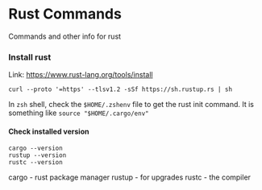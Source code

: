 # Rust Commands
Commands and other info for rust

### Install rust
Link: https://www.rust-lang.org/tools/install
```
curl --proto '=https' --tlsv1.2 -sSf https://sh.rustup.rs | sh
```
In `zsh` shell, check the `$HOME/.zshenv` file to get the rust init command. It is something like `source "$HOME/.cargo/env"`

#### Check installed version
```
cargo --version
rustup --version
rustc --version
```
cargo - rust package manager
rustup - for upgrades
rustc - the compiler
